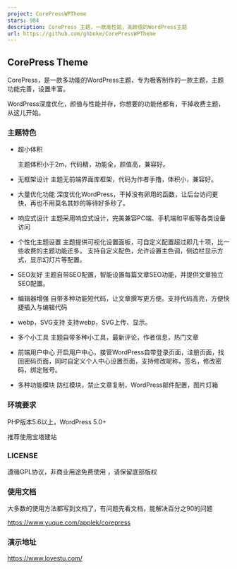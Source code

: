```yaml
---
project: CorePressWPTheme
stars: 984
description: CorePress 主题，一款高性能，高颜值的WordPress主题
url: https://github.com/ghboke/CorePressWPTheme
---
```


CorePress Theme
---------------

CorePress，是一款多功能的WordPress主题，专为极客制作的一款主题，主题功能完善，设置丰富。

WordPress深度优化，颜值与性能并存，你想要的功能他都有，干掉收费主题，从这儿开始。

### 主题特色

-   超小体积
    
    主题体积小于2m，代码精，功能全，颜值高，兼容好。
    
-   无框架设计 主题无前端界面库框架，代码为作者手撸，体积小，兼容好。
    
-   大量优化功能 深度优化WordPress，干掉没有卵用的函数，让后台访问更快，再也不用莫名其妙的等待好多秒了。
    
-   响应式设计 主题采用响应式设计，完美兼容PC端、手机端和平板等各类设备访问
    
-   个性化主题设置 主题提供可视化设置面板，可自定义配置超过即几十项，比一些收费的主题功能还多。 支持自定义配色，允许设置主色调，侧边栏显示方式，显示幻灯片等配置。
    
-   SEO友好 主题自带SEO配置，智能设置每篇文章SEO功能，并提供文章独立SEO配置。
    
-   编辑器增强 自带多种功能短代码，让文章撰写更方便。支持代码高亮，方便快捷插入与编辑代码
    
-   webp，SVG支持 支持webp，SVG上传、显示。
    
-   多个小工具 主题自带多种小工具，最新评论，作者信息，热门文章
    
-   前端用户中心 开启用户中心，接管WordPress自带登录页面，注册页面，找回密码页面，同时自定义个人中心设置页面，支持修改昵称，签名，修改密码，绑定账号。
    
-   多种功能模块 防红模块，禁止文章复制，WordPress邮件配置，图片灯箱
    

### 环境要求

PHP版本5.6以上，WordPress 5.0+

推荐使用宝塔建站

### LICENSE

遵循GPL协议，非商业用途免费使用 ，请保留底部版权

### 使用文档

大多数的使用方法都写到文档了，有问题先看文档，能解决百分之90的问题

https://www.yuque.com/applek/corepress

### 演示地址

https://www.lovestu.com/
